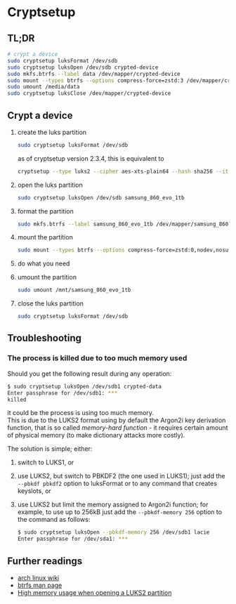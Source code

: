 # Cryptsetup

## TL;DR

```sh
# crypt a device
sudo cryptsetup luksFormat /dev/sdb
sudo cryptsetup luksOpen /dev/sdb crypted-device
sudo mkfs.btrfs --label data /dev/mapper/crypted-device
sudo mount --types btrfs --options compress-force=zstd:3 /dev/mapper/crypted-device /media/data
sudo umount /media/data
sudo cryptsetup luksClose /dev/mapper/crypted-device
```

## Crypt a device

1. create the luks partition

   ```sh
   sudo cryptsetup luksFormat /dev/sdb
   ```

   as of cryptsetup version 2.3.4, this is equivalent to

   ```sh
   cryptsetup --type luks2 --cipher aes-xts-plain64 --hash sha256 --iter-time 2000 --key-size 256 --pbkdf argon2i --sector-size 512 --use-urandom --verify-passphrase luksFormat device
   ```

1. open the luks partition

   ```sh
   sudo cryptsetup luksOpen /dev/sdb samsung_860_evo_1tb
   ```

1. format the partition

   ```sh
   sudo mkfs.btrfs --label samsung_860_evo_1tb /dev/mapper/samsung_860_evo_1tb
   ```

1. mount the partition

   ```sh
   sudo mount --types btrfs --options compress-force=zstd:0,nodev,nosuid,uhelper=udisks2 /dev/mapper/samsung_860_evo_1tb /mnt/samsung_860_evo_1tb
   ```

1. do what you need
1. umount the partition

   ```sh
   sudo umount /mnt/samsung_860_evo_1tb
   ```

1. close the luks partition

   ```sh
   sudo cryptsetup luksFormat /dev/sdb
   ```

## Troubleshooting

### The process is killed due to too much memory used

Should you get the following result during any operation:

```sh
$ sudo cryptsetup luksOpen /dev/sdb1 crypted-data
Enter passphrase for /dev/sdb1: ***
killed
```

it could be the process is using too much memory.  
This is due to the LUKS2 format using by default the Argon2i key derivation function, that is so called _memory-hard function_ - it requires certain amount of physical memory (to make dictionary attacks more costly).

The solution is simple; either:

1. switch to LUKS1, or
2. use LUKS2, but switch to PBKDF2 (the one used in LUKS1); just add the `--pbkdf pbkdf2` option to luksFormat or to any command that creates keyslots, or
3. use LUKS2 but limit the memory assigned to Argon2i function; for example, to use up to 256kB just add the `--pbkdf-memory 256` option to the command as follows:

   ```sh
   $ sudo cryptsetup luksOpen --pbkdf-memory 256 /dev/sdb1 lacie
   Enter passphrase for /dev/sda1: ***
   ```

## Further readings

- [arch linux wiki]
- [btrfs man page]
- [High memory usage when opening a LUKS2 partition]

[arch linux wiki]: https://wiki.archlinux.org/index.php/dm-crypt/Device_encryption
[btrfs man page]: https://btrfs.wiki.kernel.org/index.php/Manpage/btrfs(5)
[high memory usage when opening a luks2 partition]: https://gitlab.com/cryptsetup/cryptsetup/issues/372
